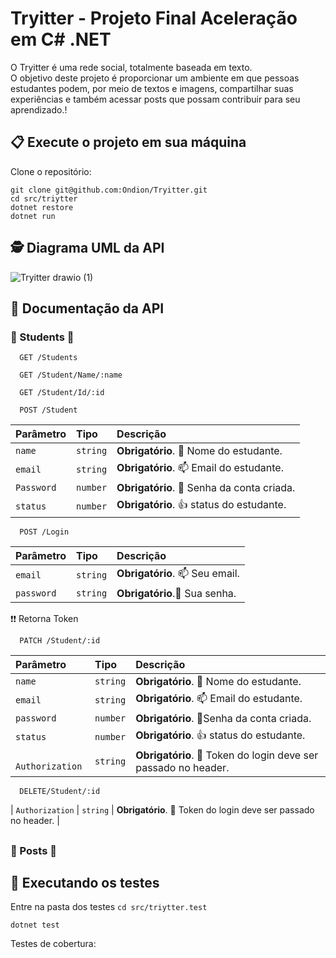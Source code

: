 # Tryitter - Projeto Final Aceleração em C# .NET

O Tryitter é uma rede social, totalmente baseada em texto. <br>
O objetivo deste projeto é proporcionar um ambiente em que pessoas estudantes podem, por meio de textos e imagens, compartilhar suas experiências e também acessar posts que possam contribuir para seu aprendizado.!

## 📋 Execute o projeto em sua máquina

Clone o repositório:

```
git clone git@github.com:Ondion/Tryitter.git
cd src/triytter
dotnet restore
dotnet run
```
## 🕵 Diagrama UML da API <br>
![Tryitter drawio (1)](https://github.com/Ondion/Tryitter/assets/65035109/fcd18d95-7a40-4cd5-bb9a-8596637a9581)

## 🔎 Documentação da API

### :runner: Students :runner:
```
  GET /Students
```
```
  GET /Student/Name/:name
```
```
  GET /Student/Id/:id
```
```
  POST /Student
```
| Parâmetro   | Tipo       | Descrição                           |
| :---------- | :--------- | :---------------------------------- |
| `name` | `string` | **Obrigatório**. :information_desk_person: Nome do estudante. |
| `email` | `string` | **Obrigatório**. :mailbox: Email do estudante. |
| `Password` | `number` | **Obrigatório**. :closed_lock_with_key: Senha da conta criada. |
| `status` | `number` | **Obrigatório**. :+1: status do estudante. |

```
  POST /Login 
```

| Parâmetro   | Tipo       | Descrição                           |
| :---------- | :--------- | :---------------------------------- |
| `email` | `string` | **Obrigatório**. :mailbox: Seu email. |
| `password` | `string` | **Obrigatório**.:closed_lock_with_key: Sua senha. |

:exclamation::exclamation: Retorna Token 

```
  PATCH /Student/:id
```
| Parâmetro   | Tipo       | Descrição                           |
| :---------- | :--------- | :---------------------------------- |
| `name` | `string` | **Obrigatório**. :information_desk_person: Nome do estudante. |
| `email` | `string` | **Obrigatório**. :mailbox: Email do estudante. |
| `password` | `number` | **Obrigatório**. :closed_lock_with_key:Senha da conta criada. |
| `status` | `number` | **Obrigatório**.  :+1: status do estudante. |
| ` Authorization`      | `string` | **Obrigatório**. :key: Token do login deve ser passado no header. |

```
  DELETE/Student/:id
```
| `Authorization`      | `string` | **Obrigatório**. :key: Token do login deve ser passado no header. |

##
### :page_facing_up: Posts :page_facing_up:


## 🧪 Executando os testes

Entre na pasta dos testes ```cd src/triytter.test```

```
dotnet test
```

Testes de cobertura:

```

```



